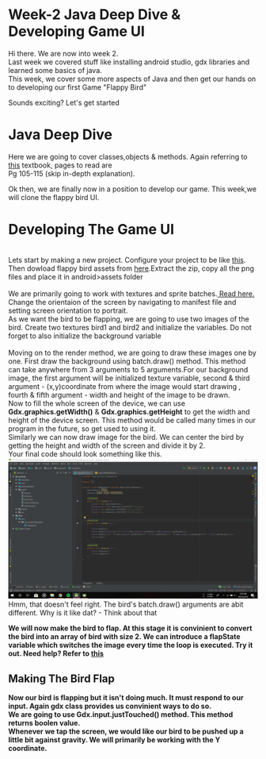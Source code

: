 <h1>Week-2 Java Deep Dive & Developing Game UI </h1>

Hi there. We are now into week 2.<br>
Last week we covered stuff like installing android studio, gdx libraries and learned some basics of java.<br>
This week, we cover some more aspects of Java and then get our hands on to developing our first Game "Flappy Bird"<br>

Sounds exciting? Let's get started

<h1> Java Deep Dive</h1>
Here we are going to cover classes,objects & methods.
Again referring to <a href="http://iiti.ac.in/people/~tanimad/JavaTheCompleteReference.pdf">this</a> textbook, pages to read are<br>
Pg 105-115 (skip in-depth explanation).<br>
  
Ok then, we are finally now in a position to develop our game. This week,we will clone the flappy bird UI.<br>

<h1> Developing The Game UI</h1>
<br>
Lets start by making a new project. Configure your project to be like <a href="https://raw.githubusercontent.com/thecoderpb/Android-Game-Development-With-LibGDX/master/blobs/libgdx.png">this</a>.<br>
Then dowload flappy bird assets from <a href="">here</a>.Extract the zip, copy all the png files and place it in android>assets folder<br><br>
We are primarily going to work with textures and sprite batches.<a href="https://github.com/libgdx/libgdx/wiki/Textures,-textureregion-and-spritebatch"> Read here.</a><br>
Change the orientaion of the screen by navigating to manifest file and setting screen orientation to portrait.<br>
As we want the bird to be flapping, we are going to use two images of the bird. Create two textures bird1 and bird2 and initialize the variables. Do not forget to also initialize the background variable<br><br>
Moving on to the render method, we are going to draw these images one by one. First draw the background using batch.draw() method. This method can take anywhere from 3 arguments to 5 arguments.For our background image, the first argument will be initialized texture variable, second & third argument - (x,y)coordinate from where the image would start drawing , fourth & fifth argument - width and height of the image to be drawn.<br>
Now to fill the whole screen of the device, we can use <b>Gdx.graphics.getWidth()</b> & <b>Gdx.graphics.getHeight</b> to get the width and height of the device screen. This method would be called many times in our program in the future, so get used to using it.<br>
Similarly we can now draw image for the bird. We can center the bird by getting the height and width of the screen and divide it by 2.<br>
Your final code should look something like this.<br>
<img src="https://raw.githubusercontent.com/thecoderpb/Android-Game-Development-With-LibGDX/master/blobs/code-pt1.png" alt="loading"><br>
Hmm, that doesn't feel right. The bird's batch.draw() arguments are abit different. Why is it like dat? - Think about that<b>
 
 We will now make the bird to flap. At this stage it is convinient to convert the bird into an array of bird with size 2. We can introduce a flapState variable which switches the image every time the loop is executed. Try it out. Need help? Refer to <a href="https://raw.githubusercontent.com/thecoderpb/Android-Game-Development-With-LibGDX/master/blobs/code-pt2.png">this</a>
 
 <h2> Making The Bird Flap </h2>
 Now our bird is flapping but it isn't doing much. It must respond to our input. Again gdx class provides us convinient ways to do so.<br> We are going to use Gdx.input.justTouched() method. This method returns boolen value.<br>
 Whenever we tap the screen, we would like our bird to be pushed up a little bit against gravity. We will primarily be working with the Y coordinate.
